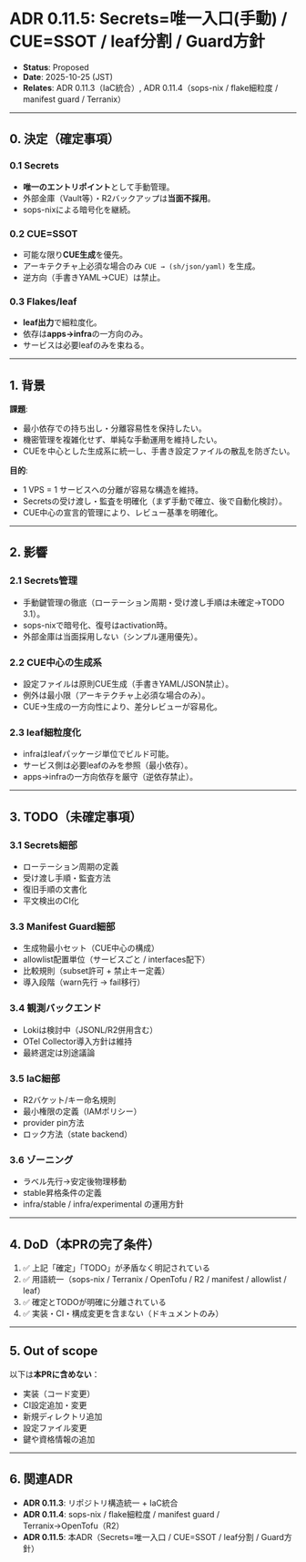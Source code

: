 # ADR 0.11.5: Secrets=唯一入口(手動) / CUE=SSOT / leaf分割 / Guard方針

- **Status**: Proposed
- **Date**: 2025-10-25 (JST)
- **Relates**: ADR 0.11.3（IaC統合）, ADR 0.11.4（sops-nix / flake細粒度 / manifest guard / Terranix）

---

## 0. 決定（確定事項）

### 0.1 Secrets
- **唯一のエントリポイント**として手動管理。
- 外部金庫（Vault等）・R2バックアップは**当面不採用**。
- sops-nixによる暗号化を継続。

### 0.2 CUE=SSOT
- 可能な限り**CUE生成**を優先。
- アーキテクチャ上必須な場合のみ `CUE → (sh/json/yaml)` を生成。
- 逆方向（手書きYAML→CUE）は禁止。

### 0.3 Flakes/leaf
- **leaf出力**で細粒度化。
- 依存は**apps→infra**の一方向のみ。
- サービスは必要leafのみを束ねる。

---

## 1. 背景

**課題**:
- 最小依存での持ち出し・分離容易性を保持したい。
- 機密管理を複雑化せず、単純な手動運用を維持したい。
- CUEを中心とした生成系に統一し、手書き設定ファイルの散乱を防ぎたい。

**目的**:
- 1 VPS = 1 サービスへの分離が容易な構造を維持。
- Secretsの受け渡し・監査を明確化（まず手動で確立、後で自動化検討）。
- CUE中心の宣言的管理により、レビュー基準を明確化。

---

## 2. 影響

### 2.1 Secrets管理
- 手動鍵管理の徹底（ローテーション周期・受け渡し手順は未確定→TODO 3.1）。
- sops-nixで暗号化、復号はactivation時。
- 外部金庫は当面採用しない（シンプル運用優先）。

### 2.2 CUE中心の生成系
- 設定ファイルは原則CUE生成（手書きYAML/JSON禁止）。
- 例外は最小限（アーキテクチャ上必須な場合のみ）。
- CUE→生成の一方向性により、差分レビューが容易化。

### 2.3 leaf細粒度化
- infraはleafパッケージ単位でビルド可能。
- サービス側は必要leafのみを参照（最小依存）。
- apps→infraの一方向依存を厳守（逆依存禁止）。

---

## 3. TODO（未確定事項）

### 3.1 Secrets細部
- ローテーション周期の定義
- 受け渡し手順・監査方法
- 復旧手順の文書化
- 平文検出のCI化

### 3.3 Manifest Guard細部
- 生成物最小セット（CUE中心の構成）
- allowlist配置単位（サービスごと / interfaces配下）
- 比較規則（subset許可 + 禁止キー定義）
- 導入段階（warn先行 → fail移行）

### 3.4 観測バックエンド
- Lokiは検討中（JSONL/R2併用含む）
- OTel Collector導入方針は維持
- 最終選定は別途議論

### 3.5 IaC細部
- R2バケット/キー命名規則
- 最小権限の定義（IAMポリシー）
- provider pin方法
- ロック方法（state backend）

### 3.6 ゾーニング
- ラベル先行→安定後物理移動
- stable昇格条件の定義
- infra/stable / infra/experimental の運用方針

---

## 4. DoD（本PRの完了条件）

1. ✅ 上記「確定」「TODO」が矛盾なく明記されている
2. ✅ 用語統一（sops-nix / Terranix / OpenTofu / R2 / manifest / allowlist / leaf）
3. ✅ 確定とTODOが明確に分離されている
4. ✅ 実装・CI・構成変更を含まない（ドキュメントのみ）

---

## 5. Out of scope

以下は**本PRに含めない**：
- 実装（コード変更）
- CI設定追加・変更
- 新規ディレクトリ追加
- 設定ファイル変更
- 鍵や資格情報の追加

---

## 6. 関連ADR

- **ADR 0.11.3**: リポジトリ構造統一 + IaC統合
- **ADR 0.11.4**: sops-nix / flake細粒度 / manifest guard / Terranix→OpenTofu（R2）
- **ADR 0.11.5**: 本ADR（Secrets=唯一入口 / CUE=SSOT / leaf分割 / Guard方針）
